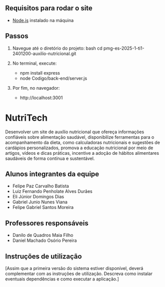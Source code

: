 ## Requisitos para rodar o site

- [Node.js](https://nodejs.org) instalado na máquina

## Passos

1. Navegue até o diretório do projeto:
    bash
    cd pmg-es-2025-1-ti1-2401200-auxilio-nutricional.git
2. No terminal, execute:
    - npm install express
    - node Codigo/back-end/server.js

3. Por fim, no navegador:
    - http://localhost:3001



# NutriTech

Desenvolver um site de auxílio nutricional que ofereça informações confiáveis sobre alimentação saudável, disponibilize ferramentas para o acompanhamento da dieta, como calculadoras nutricionais e sugestões de cardápios personalizados, promova a educação nutricional por meio de artigos, vídeos e dicas práticas, incentive a adoção de hábitos alimentares saudáveis de forma contínua e sustentável.


## Alunos integrantes da equipe

* Felipe Paz Carvalho Batista
* Luiz Fernando Penholate Alves Durães
* Eli Júnior Domingos Dias
* Gabriel Junio Nunes Viana
* Felipe Gabriel Santos Moreira


## Professores responsáveis

* Danilo de Quadros Maia Filho
* Daniel Machado Osório Pereira

## Instruções de utilização

[Assim que a primeira versão do sistema estiver disponível, deverá complementar com as instruções de utilização. Descreva como instalar eventuais dependências e como executar a aplicação.]
